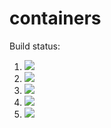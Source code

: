 # containers

Build status:

1. [![](https://github.com/DejeanSypher/containers/workflows/tests-BST/badge.svg)](https://github.com/DejeanSypher/containers/actions?query=workflow%3Atests-BST)
1. [![](https://github.com/DejeanSypher/containers/workflows/tests-BinaryTree/badge.svg)](https://github.com/DejeanSypher/containers/actions?query=workflow%3Atests-BinaryTree)
1. [![](https://github.com/DejeanSypher/containers/workflows/tests-fibonacci/badge.svg)](https://github.com/DejeanSypher/containers/actions?query=workflow%3Atests-fibonacci)
1. [![](https://github.com/DejeanSypher/containers/workflows/tests-range/badge.svg)](https://github.com/DejeanSypher/containers/actions?query=workflow%3Atests-range)
1. [![](https://github.com/DejeanSypher/containers/workflows/tests-heap/badge.svg)](https://github.com/DejeanSypher/containers/actions?query=workflow%3Atests-heap)

